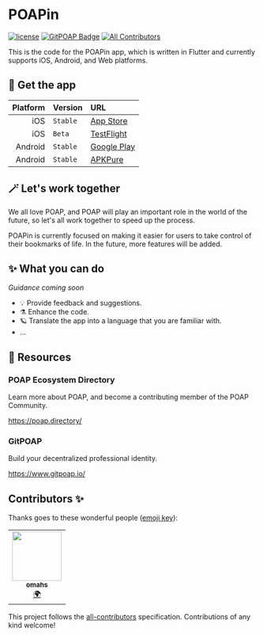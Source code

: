 # POAPin
[![license](https://img.shields.io/github/license/glorylab/POAPin)](https://github.com/glorylab/POAPin/blob/master/LICENSE.md)
[![GitPOAP Badge](https://public-api.gitpoap.io/v1/repo/glorylab/POAPin/badge)](https://www.gitpoap.io/gh/glorylab/POAPin) <!-- ALL-CONTRIBUTORS-BADGE:START - Do not remove or modify this section -->
[![All Contributors](https://img.shields.io/badge/all_contributors-1-orange.svg?style=flat)](#contributors-)
<!-- ALL-CONTRIBUTORS-BADGE:END -->


This is the code for the POAPin app, which is written in Flutter and currently supports iOS, Android, and Web platforms.

## 💠 Get the app

| Platform      | Version   | URL   | 
| -:            | :-        | :-    |
| iOS           | `Stable`  | [App Store](https://apps.apple.com/us/app/poapin/id1607752693 "POAPin on App Store") |
| iOS           | `Beta`    | [TestFlight](https://testflight.apple.com/join/OqNzJ9UJ "POAPin on TestFlight") |
| Android       | `Stable`  | [Google Play](https://play.google.com/store/apps/details?id=in.poap "POAPin on Google Play") |
| Android       | `Stable`  | [APKPure](https://apkpure.com/poapin/in.poap "POAPin on APKPure") |

## 🪄 Let's work together

We all love POAP, and POAP will play an important role in the world of the future, so let's all work together to speed up the process.

POAPin is currently focused on making it easier for users to take control of their bookmarks of life. In the future, more features will be added.

## ✨ What you can do

*Guidance coming soon*

- 💡 Provide feedback and suggestions.
- ⚗️ Enhance the code.
- 🪐 Translate the app into a language that you are familiar with.
- ...

## 🧪 Resources

### POAP Ecosystem Directory

Learn more about POAP, and become a contributing member of the POAP Community.

https://poap.directory/

### GitPOAP

Build your decentralized professional identity.

https://www.gitpoap.io/

## Contributors ✨

Thanks goes to these wonderful people ([emoji key](https://allcontributors.org/docs/en/emoji-key)):

<!-- ALL-CONTRIBUTORS-LIST:START - Do not remove or modify this section -->
<!-- prettier-ignore-start -->
<!-- markdownlint-disable -->
<table>
  <tr>
    <td align="center"><a href="https://github.com/omahs"><img src="https://avatars.githubusercontent.com/u/73983677?v=4?s=100" width="100px;" alt=""/><br /><sub><b>omahs</b></sub></a><br /><a href="#translation-omahs" title="Translation">🌍</a></td>
  </tr>
</table>

<!-- markdownlint-restore -->
<!-- prettier-ignore-end -->

<!-- ALL-CONTRIBUTORS-LIST:END -->

This project follows the [all-contributors](https://github.com/all-contributors/all-contributors) specification. Contributions of any kind welcome!
